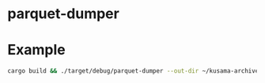 # parquet-dumper

# Example
```sh
cargo build && ./target/debug/parquet-dumper --out-dir ~/kusama-archive --capacity 100`
```
